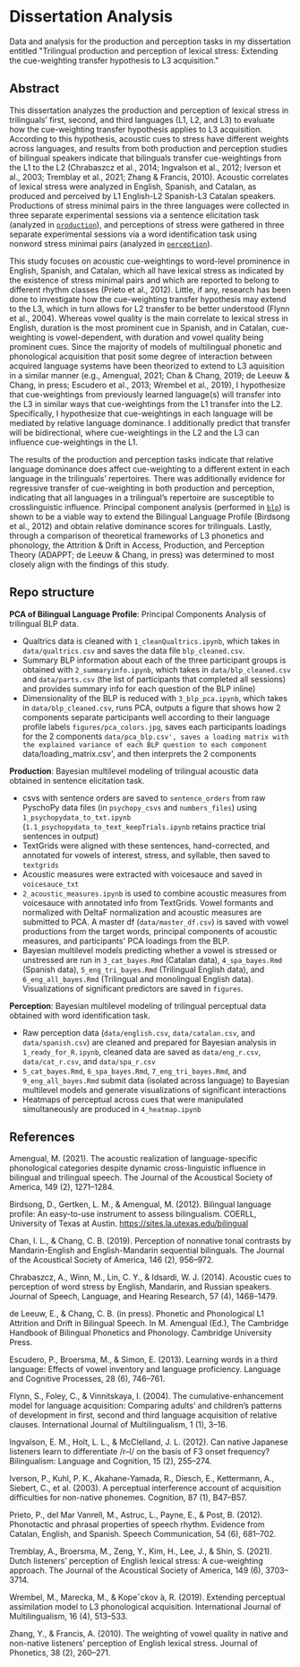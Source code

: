 # Dissertation Analysis
Data and analysis for the production and perception tasks in my dissertation entitled "Trilingual production and perception of lexical stress: Extending the cue-weighting transfer hypothesis to L3 acquisition."

## Abstract

This dissertation analyzes the production and perception of lexical stress in trilinguals’ first, second, and third languages (L1, L2, and L3) to evaluate how the cue-weighting transfer hypothesis applies to L3 acquisition. According to this hypothesis, acoustic cues to stress have different weights across languages, and results from both production and perception studies of bilingual speakers indicate that bilinguals transfer cue-weightings from the L1 to the L2 (Chrabaszcz et al., 2014; Ingvalson et al., 2012; Iverson et al., 2003; Tremblay et al., 2021; Zhang & Francis, 2010). Acoustic correlates of lexical stress were analyzed in English, Spanish, and Catalan, as produced and perceived by L1 English-L2 Spanish-L3 Catalan speakers. Productions of stress minimal pairs in the three languages were collected in three separate experimental sessions via a sentence elicitation task (analyzed in [`production`](https://github.com/anniehelms/diss/tree/main/production)), and perceptions of stress were gathered in three separate experimental sessions via a word identification task using nonword stress minimal pairs (analyzed in [`perception`](https://github.com/anniehelms/diss/tree/main/perception)).

This study focuses on acoustic cue-weightings to word-level prominence in English, Spanish, and Catalan, which all have lexical stress as indicated by the existence of stress minimal pairs and which are reported to belong to different rhythm classes (Prieto et al., 2012). Little, if any, research has been done to investigate how the cue-weighting transfer hypothesis may extend to the L3, which in turn allows for L2 transfer to be better understood (Flynn et al., 2004). Whereas vowel quality is the main correlate to lexical stress in English, duration is the most prominent cue in Spanish, and in Catalan, cue-weighting is vowel-dependent, with duration and vowel quality being prominent cues. Since the majority of models of multilingual phonetic and phonological acquisition that posit some degree of interaction between acquired language systems have been theorized to extend to L3 aquisition in a similar manner (e.g., Amengual, 2021; Chan & Chang, 2019; de Leeuw & Chang, in press; Escudero et al., 2013; Wrembel et al., 2019), I hypothesize that cue-weightings from previously learned language(s) will transfer into the L3 in similar ways that cue-weightings from the L1 transfer into the L2. Specifically, I hypothesize that cue-weightings in each language will be mediated by relative language dominance. I additionally predict that transfer will be bidirectional, where cue-weightings in the L2 and the L3 can influence cue-weightings in the L1.

The results of the production and perception tasks indicate that relative language dominance does affect cue-weighting to a different extent in each language in the trilinguals’ repertoires. There was additionally evidence for regressive transfer of cue-weighting in both production and perception, indicating that all languages in a trilingual’s repertoire are susceptible to
crosslinguistic influence. Principal component analysis (performed in [`blp`](https://github.com/anniehelms/diss/tree/main/blp)) is shown to be a viable way to extend the Bilingual Language Profile (Birdsong et al., 2012) and obtain relative dominance scores for trilinguals. Lastly, through a comparison of theoretical frameworks of L3 phonetics and phonology, the Attrition & Drift in Access, Production, and Perception Theory (ADAPPT; de Leeuw & Chang, in press) was determined to most closely align with the findings of this study.

## Repo structure

**PCA of Bilingual Language Profile**: Principal Components Analysis of trilingual BLP data.
- Qualtrics data is cleaned with `1_cleanQualtrics.ipynb`, which takes in `data/qualtrics.csv` and saves the data file `blp_cleaned.csv`.
- Summary BLP information about each of the three participant groups is obtained with `2_summaryinfo.ipynb`, which takes in `data/blp_cleaned.csv` and `data/parts.csv` (the list of participants that completed all sessions) and provides summary info for each question of the BLP inline)
- Dimensionality of the BLP is reduced with `3_blp_pca.ipynb`, which takes in `data/blp_cleaned.csv`, runs PCA, outputs a figure that shows how 2 components separate participants well according to their language profile labels `figures/pca_colors.jpg`, saves each participants loadings for the 2 components `data/pca_blp.csv', saves a loading matrix with the explained variance of each BLP question to each component `data/loading_matrix.csv', and then interprets the 2 components

**Production**: Bayesian multilevel modeling of trilingual acoustic data obtained in sentence elicitation task.
- csvs with sentence orders are saved to `sentence_orders` from raw PyschoPy data files (in `psychopy_csvs` and `numbers_files`) using `1_psychopydata_to_txt.ipynb` (`1.1_psychopydata_to_text_keepTrials.ipynb` retains practice trial sentences in output)
- TextGrids were aligned with these sentences, hand-corrected, and annotated for vowels of interest, stress, and syllable, then saved to `textgrids`
- Acoustic measures were extracted with voicesauce and saved in `voicesauce_txt` 
- `2_acoustic_measures.ipynb` is used to combine acoustic measures from voicesauce with annotated info from TextGrids. Vowel formants and normalized with DeltaF normalization and acoustic measures are submitted to PCA. A master df (`data/master_df.csv`) is saved with vowel productions from the target words, principal components of acoustic measures, and participants' PCA loadings from the BLP.
- Bayesian multilevel models predicting whether a vowel is stressed or unstressed are run in `3_cat_bayes.Rmd` (Catalan data), `4_spa_bayes.Rmd` (Spanish data), `5_eng_tri_bayes.Rmd` (Trilingual English data), and `6_eng_all_bayes.Rmd` (Trilingual and monolingual English data). Visualizations of significant predictors are saved in `figures`.

**Perception**: Bayesian multilevel modeling of trilingual perceptual data obtained with word identification task.
- Raw perception data (`data/english.csv`, `data/catalan.csv`, and `data/spanish.csv`) are cleaned and prepared for Bayesian analysis in `1_ready_for_R.ipynb`, cleaned data are saved as `data/eng_r.csv`, `data/cat_r.csv`, and `data/spa_r.csv`
- `5_cat_bayes.Rmd`, `6_spa_bayes.Rmd`, `7_eng_tri_bayes.Rmd`, and `9_eng_all_bayes.Rmd` submit data (isolated across language) to Bayesian multilevel models and generate visualizations of significant interactions
- Heatmaps of perceptual across cues that were manipulated simultaneously are produced in `4_heatmap.ipynb`


## References

Amengual, M. (2021). The acoustic realization of language-specific phonological categories despite dynamic cross-linguistic influence in bilingual and trilingual speech. The Journal of the Acoustical Society of America, 149 (2), 1271–1284.

Birdsong, D., Gertken, L. M., & Amengual, M. (2012). Bilingual language profile: An easy-to-use instrument to assess bilingualism. COERLL, University of Texas at Austin. https://sites.la.utexas.edu/bilingual

Chan, I. L., & Chang, C. B. (2019). Perception of nonnative tonal contrasts by Mandarin-English and English-Mandarin sequential bilinguals. The Journal of the Acoustical Society of America, 146 (2), 956–972.

Chrabaszcz, A., Winn, M., Lin, C. Y., & Idsardi, W. J. (2014). Acoustic cues to perception of word stress by English, Mandarin, and Russian speakers. Journal of Speech, Language, and Hearing Research, 57 (4), 1468–1479.

de Leeuw, E., & Chang, C. B. (in press). Phonetic and Phonological L1 Attrition and Drift in Bilingual Speech. In M. Amengual (Ed.), The Cambridge Handbook of Bilingual Phonetics and Phonology. Cambridge University Press.

Escudero, P., Broersma, M., & Simon, E. (2013). Learning words in a third language: Effects of vowel inventory and language proficiency. Language and Cognitive Processes, 28 (6), 746–761.

Flynn, S., Foley, C., & Vinnitskaya, I. (2004). The cumulative-enhancement model for language acquisition: Comparing adults’ and children’s patterns of development in first, second and third language acquisition of relative clauses. International Journal of Multilingualism, 1 (1), 3–16.

Ingvalson, E. M., Holt, L. L., & McClelland, J. L. (2012). Can native Japanese listeners learn to differentiate /r–l/ on the basis of F3 onset frequency? Bilingualism: Language and Cognition, 15 (2), 255–274.

Iverson, P., Kuhl, P. K., Akahane-Yamada, R., Diesch, E., Kettermann, A., Siebert, C., et al. (2003). A perceptual interference account of acquisition difficulties for non-native phonemes. Cognition, 87 (1), B47–B57. 

Prieto, P., del Mar Vanrell, M., Astruc, L., Payne, E., & Post, B. (2012). Phonotactic and phrasal properties of speech rhythm. Evidence from Catalan, English, and Spanish. Speech Communication, 54 (6), 681–702.

Tremblay, A., Broersma, M., Zeng, Y., Kim, H., Lee, J., & Shin, S. (2021). Dutch listeners’ perception of English lexical stress: A cue-weighting approach. The Journal of the Acoustical Society of America, 149 (6), 3703–3714.

Wrembel, M., Marecka, M., & Kopeˇckov ́a, R. (2019). Extending perceptual assimilation model to L3 phonological acquisition. International Journal of Multilingualism, 16 (4), 513–533.

Zhang, Y., & Francis, A. (2010). The weighting of vowel quality in native and non-native listeners’ perception of English lexical stress. Journal of Phonetics, 38 (2), 260–271.

